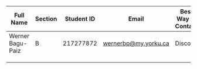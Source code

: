 | Full Name        | Section | Student ID | Email                | Best Way to Contact | Discord Username | GitHub Account |
|------------------|---------|------------|----------------------|---------------------|------------------|-----------------|
| Werner Bagu-Paiz |    B    | 217277872  | wernerbp@my.yorku.ca | Discord             | .totaldarkness   |[TotalDarkness-NRF](https://github.com/TotalDarkness-NRF)|
|                  |         |            |                      |                     |                  |                 |
|                  |         |            |                      |                     |                  |                 |
|                  |         |            |                      |                     |                  |                 |